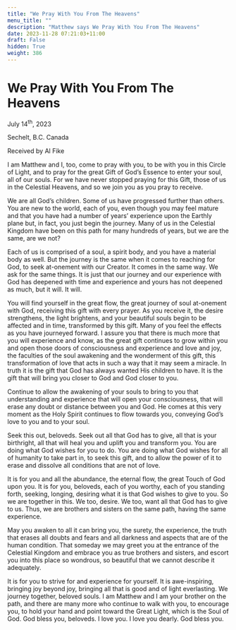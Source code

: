 ```yaml
---
title: "We Pray With You From The Heavens"
menu_title: ""
description: "Matthew says We Pray With You From The Heavens"
date: 2023-11-28 07:21:03+11:00
draft: False
hidden: True
weight: 386
---
```

# We Pray With You From The Heavens

July 14<sup>th</sup>, 2023

Sechelt, B.C. Canada

Received by Al Fike  



I am Matthew and I, too, come to pray with you, to be with you in this Circle of Light, and to pray for the great Gift of God’s Essence to enter your soul, all of our souls. For we have never stopped praying for this Gift, those of us in the Celestial Heavens, and so we join you as you pray to receive.

We are all God’s children. Some of us have progressed further than others. You are new to the world, each of you, even though you may feel mature and that you have had a number of years’ experience upon the Earthly plane but, in fact, you just begin the journey. Many of us in the Celestial Kingdom have been on this path for many hundreds of years, but we are the same, are we not?

Each of us is comprised of a soul, a spirit body, and you have a material body as well. But the journey is the same when it comes to reaching for God, to seek at-onement with our Creator. It comes in the same way. We ask for the same things. It is just that our journey and our experience with God has deepened with time and experience and yours has not deepened as much, but it will. It will.

You will find yourself in the great flow, the great journey of soul at-onement with God, receiving this gift with every prayer. As you receive it, the desire strengthens, the light brightens, and your beautiful souls begin to be affected and in time, transformed by this gift. Many of you feel the effects as you have journeyed forward. I assure you that there is much more that you will experience and know, as the great gift continues to grow within you and open those doors of consciousness and experience and love and joy, the faculties of the soul awakening and the wonderment of this gift, this transformation of love that acts in such a way that it may seem a miracle. In truth  it is the gift that God has always wanted His children to have. It is the gift that will bring you closer to God and God closer to you.

Continue to allow the awakening of your souls to bring to you that understanding and experience that will open your consciousness, that will erase any doubt or distance between you and God. He comes at this very moment as the Holy Spirit continues to flow towards you, conveying God’s love to you and to your soul.

Seek this out, beloveds. Seek out all that God has to give, all that is your birthright, all that will heal you and uplift you and transform you. You are doing what God wishes for you to do. You are doing what God wishes for all of humanity to take part in, to seek this gift, and to allow the power of it to erase and dissolve all conditions that are not of love. 

It is for you and all the abundance, the eternal flow, the great Touch of God upon you. It is for you, beloveds, each of you worthy, each of you standing forth, seeking, longing, desiring what it is that God wishes to give to you. So we are together in this. We too, desire. We too, want all that God has to give to us. Thus, we are brothers and sisters on the same path, having the same experience.

May you awaken to all it can bring you, the surety, the experience, the truth that erases all doubts and fears and all darkness and aspects that are of the human condition. That someday we may greet you at the entrance of the Celestial Kingdom and embrace you as true brothers and sisters, and escort you into this place so wondrous, so beautiful that we cannot describe it adequately.

It is for you to strive for and experience for yourself. It is awe-inspiring, bringing joy beyond joy, bringing all that is good and of light everlasting. We journey together, beloved souls. I am Matthew and I am your brother on the path, and there are many more who continue to walk with you, to encourage you, to hold your hand and point toward the Great Light, which is the Soul of God. God bless you, beloveds. I love you. I love you dearly. God bless you.